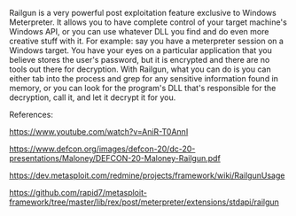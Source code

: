 Railgun is a very powerful post exploitation feature exclusive to Windows Meterpreter. It allows you to have complete control of your target machine's Windows API, or you can use whatever DLL you find and do even more creative stuff with it. For example: say you have a meterpreter session on a Windows target. You have your eyes on a particular application that you believe stores the user's password, but it is encrypted and there are no tools out there for decryption. With Railgun, what you can do is you can either tab into the process and grep for any sensitive information found in memory, or you can look for the program's DLL that's responsible for the decryption, call it, and let it decrypt it for you.

References:

https://www.youtube.com/watch?v=AniR-T0AnnI

https://www.defcon.org/images/defcon-20/dc-20-presentations/Maloney/DEFCON-20-Maloney-Railgun.pdf

https://dev.metasploit.com/redmine/projects/framework/wiki/RailgunUsage

https://github.com/rapid7/metasploit-framework/tree/master/lib/rex/post/meterpreter/extensions/stdapi/railgun